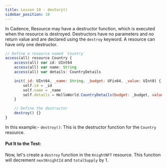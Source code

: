 ```yaml
---
title: Lesson 10 - destory()
sidebar_position: 10
---
```


In Cadence, Resource may have a destructor function, which is executed when the resource is destroyed. Destructors have no parameters and no return value and are declared using the `destroy` keyword. A resource can have only one destructor.

```jsx
// Define a resource named `Country`
access(all) resource Country {
    access(all) var id: UInt64
    access(all) var name: String
    access(all) var details: CountryDetails

    init(_id: UInt64, _name: String, _budget: UFix64, _value: UInt8) {
        self.id = _id
        self.name = _name
        self.details = HelloWorld.CountryDetails(budget: _budget, value: _value)
    }

    // Define the destructor
    destroy() {}
}
```

In this example:- `destroy()`: This is the destructor function for the `Country` resource.

#### **Put It to the Test:**

Now, let's create a `destroy` function in the `KnightNFT` resource. This function will decrement `nextKnightId` and `totalSupply` by 1.

